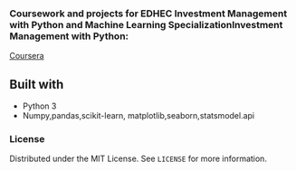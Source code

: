 ### Coursework and projects for EDHEC Investment Management with Python and Machine Learning SpecializationInvestment Management with Python:
[Coursera](https://www.coursera.org/specializations/investment-management-python-machine-learning)


## Built with 
 - Python 3
 - Numpy,pandas,scikit-learn, matplotlib,seaborn,statsmodel.api


### License

Distributed under the MIT License. See `LICENSE` for more information.

